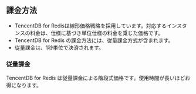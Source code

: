 ﻿## 課金方法
 - TencentDB for Redisは線形価格戦略を採用しています。対応するインスタンスの料金は、仕様に基づき単位仕様の料金を乗じた価格です。
 - TencentDB for Redis の課金方法には、従量課金方式が含まれます。
 - 従量課金は、1秒単位で決済されます。
 

### 従量課金
TencentDB for Redis は従量課金による階段式価格です。使用時間が長いほどお得になります。


